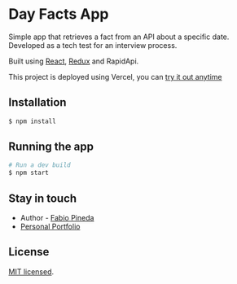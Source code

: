 # Day Facts App

Simple app that retrieves a fact from an API about a specific date. Developed as a tech test for an interview process.

Built using [React](https://github.com/facebook/react), [Redux](https://github.com/reduxjs/redux) and RapidApi.
 
This project is deployed using Vercel, you can [try it out anytime](https://xicay-app.vercel.app/)


## Installation

```bash
$ npm install
```

## Running the app

```bash
# Run a dev build
$ npm start
```

## Stay in touch

- Author - [Fabio Pineda](https://github.com/Fabioepb)
- [Personal Portfolio](https://fabiopineda.ml)

## License

[MIT licensed](LICENSE).
